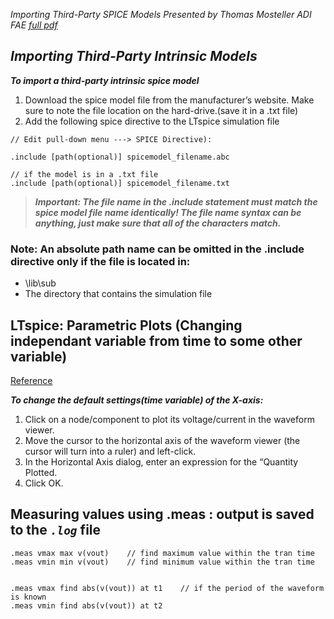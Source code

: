 *Importing Third-Party SPICE Models Presented by Thomas Mosteller ADI FAE [full pdf](https://www.ieee.li/pdf/viewgraphs/ltspice_importing_third_party_models.pdf)*

## *Importing Third-Party Intrinsic Models*

***To import a third-party intrinsic spice model***

1. Download the spice model file from the manufacturer’s website.  Make sure to note the file location on the hard-drive.(save it in a .txt file)
2. Add the following spice directive to the LTspice simulation file 

```
// Edit pull-down menu ---> SPICE Directive):

.include [path(optional)] spicemodel_filename.abc

// if the model is in a .txt file 
.include [path(optional)] spicemodel_filename.txt
```
> ***Important: The file name in the .include statement must match the spice model file name identically! The file name syntax can be anything, just make sure that all of the characters match.***

### Note: An absolute path name <path> can be omitted in the .include directive only if the file is located in:
* <LTspiceIV> \lib\sub 
* The directory that contains the simulation file


## LTspice: Parametric Plots (Changing independant variable from time to some other variable)

[Reference](https://www.analog.com/en/technical-articles/ltspice-parametric-plots.html)

***To change the default settings(time variable) of the X-axis:***

1. Click on a node/component to plot its voltage/current in the waveform viewer.
2. Move the cursor to the horizontal axis of the waveform viewer (the cursor will turn into a ruler) and left-click.
3. In the Horizontal Axis dialog, enter an expression for the “Quantity Plotted.
4. Click OK.

## Measuring values using .meas : output is saved to the *`.log`*  file

```
.meas vmax max v(vout)    // find maximum value within the tran time
.meas vmin min v(vout)    // find minimum value within the tran time


.meas vmax find abs(v(vout)) at t1    // if the period of the waveform is known
.meas vmin find abs(v(vout)) at t2    
```
